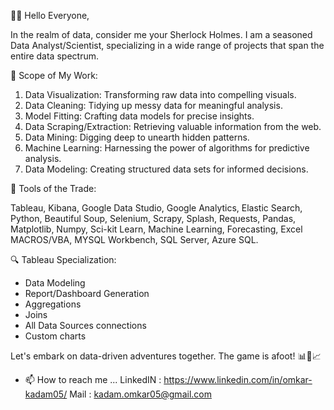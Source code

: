 🕵️‍♂️ Hello Everyone,

In the realm of data, consider me your Sherlock Holmes. I am a seasoned Data Analyst/Scientist, specializing in a wide range of projects that span the entire data spectrum.

🚀 Scope of My Work:

1. Data Visualization: Transforming raw data into compelling visuals.
2. Data Cleaning: Tidying up messy data for meaningful analysis.
3. Model Fitting: Crafting data models for precise insights.
4. Data Scraping/Extraction: Retrieving valuable information from the web.
5. Data Mining: Digging deep to unearth hidden patterns.
6. Machine Learning: Harnessing the power of algorithms for predictive analysis.
7. Data Modeling: Creating structured data sets for informed decisions.

💼 Tools of the Trade:

Tableau, Kibana, Google Data Studio, Google Analytics, Elastic Search, Python, Beautiful Soup, Selenium, Scrapy, Splash, Requests, Pandas, Matplotlib, Numpy, Sci-kit Learn, Machine Learning, Forecasting, Excel MACROS/VBA, MYSQL Workbench, SQL Server, Azure SQL.

🔍 Tableau Specialization:

- Data Modeling
- Report/Dashboard Generation
- Aggregations
- Joins
- All Data Sources connections
- Custom charts

Let's embark on data-driven adventures together. The game is afoot! 📊🔎📈

- 📫 How to reach me ...
LinkedIN : https://www.linkedin.com/in/omkar-kadam05/
Mail : kadam.omkar05@gmail.com

<!---
omkarkd/omkarkd is a ✨ special ✨ repository because its `README.md` (this file) appears on your GitHub profile.
You can click the Preview link to take a look at your changes.
--->
